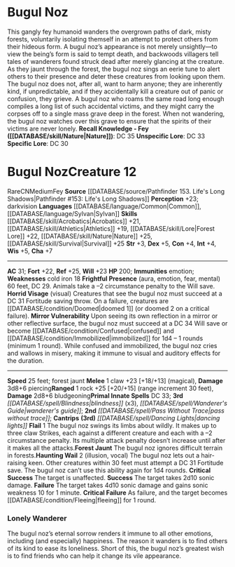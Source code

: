 ﻿---
ac: '31'
alignment: CN
all_resistance: null
burrow_speed: null
charisma: '+7'
climb_speed: null
constitution: '+4'
creature_ability:
- Flail
- Forest Jaunt
- Frightful Presence
- Haunting Wail
- Horrid Visage
- Mirror Vulnerability
creature_family: null
description: "This gangly fey humanoid wanders the overgrown paths of dark, misty\
  \ forests, voluntarily isolating themself in an attempt to protect others from their\
  \ hideous form. A bugul noz\u2019s appearance is not merely unsightly\u2014to view\
  \ the being\u2019s form is said to tempt death, and backwoods villagers tell tales\
  \ of wanderers found struck dead after merely glancing at the creature. As they\
  \ jaunt through the forest, the bugul noz sings an eerie tune to alert others to\
  \ their presence and deter these creatures from looking upon them. The bugul noz\
  \ does not, after all, want to harm anyone; they are inherently kind, if unpredictable,\
  \ and if they accidentally kill a creature out of panic or confusion, they grieve.\
  \ A bugul noz who roams the same road long enough compiles a long list of such accidental\
  \ victims, and they might carry the corpses off to a single mass grave deep in the\
  \ forest. When not wandering, the bugul noz watches over this grave to ensure that\
  \ the spirits of their victims are never lonely.<br/><br/><b><u>Recall Knowledge\
  \ - Fey</u> ( [[DATABASE/skill/Nature|Nature]] )</b>: DC 35<br/><b><u>Unspecific\
  \ Lore</u></b>: DC 33<br/><b><u>Specific Lore</u></b>: DC 30"
dexterity: '+5'
element: null
fly_speed: null
fortitude: '+22'
hardness: null
hp: '200'
id: '516'
immunity:
- '[[DATABASE/trait/Emotion|emotion]]'
intelligence: '+4'
land_speed: '25'
language:
- '[[DATABASE/language/Common|Common]]'
- '[[DATABASE/language/Sylvan|Sylvan]]'
level: '12'
max_speed: '25'
name: Bugul Noz
perception: '+23'
rarity: Rare
reflex: '+25'
resistance: null
rus_type_level: null
school: null
sense:
- darkvision
size: Medium
skill:
- '[[DATABASE/skill/Acrobatics|Acrobatics]] +21'
- '[[DATABASE/skill/Athletics|Athletics]] +19'
- '[[DATABASE/skill/Lore|Forest Lore]] +22'
- '[[DATABASE/skill/Nature|Nature]] +25'
- '[[DATABASE/skill/Survival|Survival]] +25'
source: '[[DATABASE/source/Pathfinder 153. Life''s Long Shadows|Pathfinder #153: Life''s
  Long Shadows]]'
speed:
- 25 feet; forest jaunt
spell:
- '[[DATABASE/spell/Blindness|Blindness]]'
- '[[DATABASE/spell/Dancing Lights|DancingLights]]'
- '[[DATABASE/spell/Pass Without Trace|Pass Without Trace]]'
- '[[DATABASE/spell/Wanderer''s Guide|Wanderer''s Guide]]'
strength: '+3'
strength_req: '3'
strongest_save:
- Reflex
swim_speed: null
trait:
- '[[DATABASE/trait/Fey|Fey]]'
- '[[DATABASE/trait/Rare|Rare]]'
type: Creature
vision: Darkvision
weakest_save:
- Fortitude
weakness:
- cold iron 18
will: '+23'
wisdom: '+5'

---
# Bugul Noz

This gangly fey humanoid wanders the overgrown paths of dark, misty forests, voluntarily isolating themself in an attempt to protect others from their hideous form. A bugul noz’s appearance is not merely unsightly—to view the being’s form is said to tempt death, and backwoods villagers tell tales of wanderers found struck dead after merely glancing at the creature. As they jaunt through the forest, the bugul noz sings an eerie tune to alert others to their presence and deter these creatures from looking upon them. The bugul noz does not, after all, want to harm anyone; they are inherently kind, if unpredictable, and if they accidentally kill a creature out of panic or confusion, they grieve. A bugul noz who roams the same road long enough compiles a long list of such accidental victims, and they might carry the corpses off to a single mass grave deep in the forest. When not wandering, the bugul noz watches over this grave to ensure that the spirits of their victims are never lonely.
**Recall Knowledge - Fey ([[DATABASE/skill/Nature|Nature]])**: DC 35
**Unspecific Lore**: DC 33
**Specific Lore**: DC 30

# Bugul Noz<span class="item-type">Creature 12</span>

<span class="trait-rare item-trait">Rare</span><span class="trait-alignment item-trait">CN</span><span class="trait-size item-trait">Medium</span><span class="item-trait">Fey</span>
**Source** [[DATABASE/source/Pathfinder 153. Life's Long Shadows|Pathfinder #153: Life's Long Shadows]]
**Perception** +23; darkvision
**Languages** [[DATABASE/language/Common|Common]], [[DATABASE/language/Sylvan|Sylvan]]
**Skills** [[DATABASE/skill/Acrobatics|Acrobatics]] +21, [[DATABASE/skill/Athletics|Athletics]] +19, [[DATABASE/skill/Lore|Forest Lore]] +22, [[DATABASE/skill/Nature|Nature]] +25, [[DATABASE/skill/Survival|Survival]] +25
**Str** +3, **Dex** +5, **Con** +4, **Int** +4, **Wis** +5, **Cha** +7

---
**AC** 31; **Fort** +22, **Ref** +25, **Will** +23
**HP** 200; **Immunities** emotion; **Weaknesses** cold iron 18
<span class="in-box-ability">**Frightful Presence** (aura, emotion, fear, mental) 60 feet, DC 29. Animals take a –2 circumstance penalty to the Will save. </span><span class="in-box-ability">**Horrid Visage** (visual) Creatures that see the bugul noz must succeed at a DC 31 Fortitude saving throw. On a failure, creatures are [[DATABASE/condition/Doomed|doomed 1]] (or doomed 2 on a critical failure). </span><span class="in-box-ability">**Mirror Vulnerability** Upon seeing its own reflection in a mirror or other reflective surface, the bugul noz must succeed at a DC 34 Will save or become [[DATABASE/condition/Confused|confused]] and [[DATABASE/condition/Immobilized|immobilized]] for 1d4 – 1 rounds (minimum 1 round). While confused and immobilized, the bugul noz cries and wallows in misery, making it immune to visual and auditory effects for the duration.</span>

---
**Speed** 25 feet; forest jaunt
<span class="in-box-ability">**Melee** <span class="action-icon">1</span> claw +23 [+18/+13] (magical), **Damage** 3d8+6 piercing</span><span class="in-box-ability">**Ranged** <span class="action-icon">1</span> rock +25 [+20/+15] (range increment 30 feet), **Damage** 2d8+6 bludgeoning</span>**Primal Innate Spells** DC 33; **3rd** _[[DATABASE/spell/Blindness|blindness]]_ (x3), _[[DATABASE/spell/Wanderer's Guide|wanderer's guide]]_; **2nd** _[[DATABASE/spell/Pass Without Trace|pass without trace]]_; **Cantrips** **(3rd)** _[[DATABASE/spell/Dancing Lights|dancing lights]]_
<span class="in-box-ability">**Flail** <span class="action-icon">1</span> The bugul noz swings its limbs about wildly. It makes up to three claw Strikes, each against a different creature and each with a –2 circumstance penalty. Its multiple attack penalty doesn’t increase until after it makes all the attacks.</span><span class="in-box-ability">**Forest Jaunt** The bugul noz ignores difficult terrain in forests.</span><span class="in-box-ability">**Haunting Wail** <span class="action-icon">2</span> (illusion, vocal) The bugul noz lets out a hair-raising keen. Other creatures within 30 feet must attempt a DC 31 Fortitude save. The bugul noz can’t use this ability again for 1d4 rounds.
**Critical Success** The target is unaffected.
**Success** The target takes 2d10 sonic damage.
**Failure** The target takes 4d10 sonic damage and gains sonic weakness 10 for 1 minute.
**Critical Failure** As failure, and the target becomes [[DATABASE/condition/Fleeing|fleeing]] for 1 round.</span>

###  Lonely Wanderer

The bugul noz’s eternal sorrow renders it immune to all other emotions, including (and especially) happiness. The reason it wanders is to find others of its kind to ease its loneliness. Short of this, the bugul noz’s greatest wish is to find friends who can help it change its vile appearance.